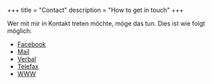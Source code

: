+++
title = "Contact"
description = "How to get in touch"
+++


Wer mit mir in Kontakt treten möchte, möge das tun.
Dies ist wie folgt möglich:

* [Facebook](https://www.facebook.com/wucke.dreizehn)
* [Mail](mailto:trash@wucke13.de)
* [Verbal](https://www.youtube.com/watch?v=pfexEAExzhk)
* [Telefax](https://www.youtube.com/watch?v=YaG5SAw1n0c)
* [WWW](https://wucke13.de)
